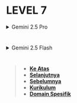 # LEVEL 7

<details>
<summary>Gemini 2.5 Pro</summary>

</details>

#

<details>
<summary>Gemini 2.5 Flash</summary>

Oke, selamat atas pencapaian Anda dalam menguasai **KURIKULUM LENGKAP STRING LUA (REVISI 2025)**! Anda telah menyelesaikan semua level dan memiliki pemahaman mendalam tentang manipulasi string di Lua.

Sekarang, mari kita lanjutkan ke bagian penting berikutnya: **PROYEK PRAKTIK**. Ini adalah kesempatan Anda untuk menerapkan semua teori dan konsep yang telah Anda pelajari dalam skenario dunia nyata.

---

## **PROYEK PRAKTIK: APLIKASI UTILITAS TEKS & PARSER SEDERHANA**

Proyek ini akan dibagi menjadi beberapa tugas yang saling terkait, memungkinkan Anda untuk membangun sebuah aplikasi utilitas teks yang fungsional dan parser sederhana. Setiap tugas akan memanfaatkan berbagai konsep yang telah Anda pelajari dari Level 1 hingga Level 6.

### **Tujuan Proyek:**

Membangun sebuah skrip Lua yang dapat:

1.  **Membersihkan dan memvalidasi** input teks.
2.  **Menganalisis** properti teks (jumlah kata, panjang, dll.).
3.  **Memproses data terstruktur** (misalnya, entri log sederhana).
4.  (Opsional, Tingkat Lanjut) **Mem-parse** format kustom atau ekspresi sederhana menggunakan LPEG.

### **Persiapan:**

- Pastikan Anda memiliki instalasi Lua 5.3+ (disarankan Lua 5.4).
- Instal LPEG jika Anda berencana untuk mengerjakan bagian tingkat lanjut: `luarocks install lpeg`

---

### **TUGAS 1: Text Cleaner & Analyzer**

Fokus pada Level 1, 2, 4, dan 5.

**Deskripsi:** Buat fungsi-fungsi untuk membersihkan teks dari spasi berlebih, karakter tidak diinginkan, dan kemudian menganalisis properti dasarnya.

**Fungsi yang Harus Dibuat:**

1.  **`function clean_text(input_string)`**

    - Tugas: Membersihkan string dari whitespace berlebih.
    - Persyaratan:
      - Hapus _leading_ dan _trailing_ whitespace. (Gunakan `string.gsub()` dengan pola.)
      - Ganti beberapa spasi berturut-turut di tengah string dengan satu spasi tunggal. (Gunakan `string.gsub()` dengan pola.)
      - Pertimbangkan UTF-8: Pastikan fungsi bekerja dengan baik untuk string yang mengandung karakter non-ASCII (misalnya, " Halo Dunia! ").

2.  **`function remove_non_alphanumeric(input_string)`**

    - Tugas: Menghapus semua karakter yang bukan huruf, angka, atau spasi.
    - Persyaratan:
      - Gunakan `string.gsub()` dengan pola untuk menghapus karakter yang tidak termasuk `%a`, `%d`, atau `%s`.
      - Pertimbangkan UTF-8: Pola Lua standar (`%a`, `%d`) hanya mencocokkan ASCII. Untuk penanganan yang benar-benar Unicode, Anda mungkin perlu mencatat keterbatasan di sini atau mengintegrasikan logika `utf8` secara manual jika Anda ingin menghapus simbol Unicode. Untuk tugas ini, fokus pada perilaku pola standar Lua.

3.  **`function analyze_text(text_string)`**
    - Tugas: Menganalisis properti dasar dari teks yang telah dibersihkan.
    - Persyaratan:
      - Hitung jumlah karakter. Gunakan `utf8.len()` untuk panjang karakter logis.
      - Hitung jumlah kata. Asumsikan kata dipisahkan oleh satu atau lebih spasi.
      - Hitung jumlah baris. (Asumsikan baris dipisahkan oleh `\n`).
      - Konversi teks ke _uppercase_ dan _lowercase_. Catat batasan `string.upper()`/`lower()` untuk non-ASCII.
    - Return value: Sebuah tabel yang berisi statistik (misalnya `{chars = N, words = M, lines = L, upper_text = "...", lower_text = "..."}`).

**Contoh Penggunaan & Pengujian:**

```lua
-- Contoh Penggunaan & Pengujian untuk Tugas 1
local input_raw = "   Ini adalah  sebuah    contoh teks   dengan  whitespace berlebih.\nBaris kedua.\n  Baris terakhir.  "
local input_unicode = "   你好世界  dari Lua!\nUTF-8 😊\n"

print("--- Tugas 1: Text Cleaner & Analyzer ---")

-- Test clean_text
local cleaned_1 = clean_text(input_raw)
print("Original Raw:", "'" .. input_raw .. "'")
print("Cleaned Raw:", "'" .. cleaned_1 .. "'")
-- Harapan: 'Ini adalah sebuah contoh teks dengan whitespace berlebih.Baris kedua.Baris terakhir.'

local cleaned_unicode = clean_text(input_unicode)
print("Original Unicode:", "'" .. input_unicode .. "'")
print("Cleaned Unicode:", "'" .. cleaned_unicode .. "'")
-- Harapan: '你好世界 dari Lua!UTF-8 😊'

print("\n--- Analisis Teks ---")
local stats_raw = analyze_text(cleaned_1)
print("Statistik Raw Teks:")
print("  Karakter:", stats_raw.chars) -- Harapan: Sesuai panjang teks setelah dibersihkan
print("  Kata:", stats_raw.words)   -- Harapan: Sesuai jumlah kata
print("  Baris:", stats_raw.lines) -- Harapan: Sesuai jumlah baris
print("  Uppercase:", stats_raw.upper_text)
print("  Lowercase:", stats_raw.lower_text)

local stats_unicode = analyze_text(cleaned_unicode)
print("\nStatistik Unicode Teks:")
print("  Karakter:", stats_unicode.chars) -- Harapan: Sesuai panjang karakter logis (utf8.len)
print("  Kata:", stats_unicode.words)
print("  Baris:", stats_unicode.lines)
print("  Uppercase (ASCII only):", stats_unicode.upper_text) -- Perhatikan batasan
print("  Lowercase (ASCII only):", stats_unicode.lower_text) -- Perhatikan batasan
```

---

### **TUGAS 2: Simple Log Parser**

Fokus pada Level 3 dan 4.

**Deskripsi:** Buat fungsi untuk mengurai baris log sederhana dan mengekstrak informasi penting.

**Format Log Contoh:**
`[YYYY-MM-DD HH:MM:SS] [LEVEL] Message text goes here.`
Contoh: `[2024-06-05 10:30:15] [INFO] User 'Alice' logged in.`
Contoh: `[2024-06-05 10:30:20] [ERROR] Database connection failed.`

**Fungsi yang Harus Dibuat:**

1.  **`function parse_log_entry(log_line)`**

    - Tugas: Mengurai satu baris log dan mengekstrak timestamp, level, dan pesan.
    - Persyaratan:
      - Gunakan `string.match()` dengan _captures_ untuk mengekstrak tiga bagian utama:
        - Timestamp (misal: "2024-06-05 10:30:15")
        - Level (misal: "INFO", "ERROR", "WARN")
        - Message (misal: "User 'Alice' logged in.")
      - Tangani jika format log tidak cocok (kembalikan `nil` atau tabel kosong).
    - Return value: Sebuah tabel seperti `{timestamp = "...", level = "...", message = "..."}` atau `nil`.

2.  **`function process_log_file(log_content)`**
    - Tugas: Memproses seluruh konten "file log" (berupa string multi-baris) dan mengurai setiap baris.
    - Persyaratan:
      - Pecah `log_content` menjadi baris-baris individual. (Gunakan `string.gmatch()` dengan pola yang tepat untuk iterasi baris).
      - Untuk setiap baris, panggil `parse_log_entry()`.
      - Kumpulkan hasil parsing ke dalam sebuah tabel.
    - Return value: Sebuah tabel yang berisi tabel-tabel hasil parsing dari setiap baris log yang valid.

**Contoh Penggunaan & Pengujian:**

```lua
-- Contoh Penggunaan & Pengujian untuk Tugas 2
local log_data = [[
[2024-06-05 08:00:01] [INFO] Application started.
[2024-06-05 08:00:05] [DEBUG] Loading configuration...
[2024-06-05 08:00:10] [WARN] Disk space low. (Used: 90%)
[2024-06-05 08:00:15] [ERROR] Failed to connect to server. Error code 500.
Ini adalah baris yang tidak valid.
[2024-06-05 08:00:20] [INFO] User 'Bob' logged out.
]]

print("\n--- Tugas 2: Simple Log Parser ---")

local parsed_logs = process_log_file(log_data)

if parsed_logs then
    for i, entry in ipairs(parsed_logs) do
        print(string.format("Entry %d: Timestamp=%s, Level=%s, Message='%s'",
            i, entry.timestamp, entry.level, entry.message))
    end
else
    print("Failed to parse log data.")
end
-- Harapan: Menganalisis setiap baris yang valid dan mencetak timestamp, level, dan message.
-- Baris yang tidak valid harus diabaikan.
```

---

### **TUGAS 3: Advanced LPEG Parser (Opsional, Tingkat Lanjut)**

Fokus pada Level 6. Hanya kerjakan jika Anda sudah nyaman dengan konsep dasar LPEG.

**Deskripsi:** Buat parser sederhana menggunakan LPEG untuk ekspresi aritmatika dasar (penjumlahan dan pengurangan) dengan bilangan bulat.

**Contoh Ekspresi:**
`10 + 5 - 2`
`1 + 2 + 3`
`10 - 5`

**Fungsi yang Harus Dibuat:**

1.  **`function parse_arithmetic_expression(expression_string)`**
    - Tugas: Mengurai ekspresi dan mengembalikan hasilnya.
    - Persyaratan:
      - Gunakan LPEG untuk mendefinisikan pola untuk:
        - Bilangan bulat (`number`)
        - Operator (`plus_op`, `minus_op`)
        - Spasi (`spaces`)
        - Sebuah ekspresi (`expression`) yang terdiri dari `number` diikuti oleh nol atau lebih pasangan `operator` dan `number`.
      - Gunakan _captures_ dan fungsi `lpeg.C()` atau `lpeg.Ct()` (untuk tabel jika Anda ingin melihat struktur) atau `lpeg.P(value)` untuk mengembalikan hasil perhitungan.
      - Untuk kesederhanaan, fokus pada evaluasi langsung (misalnya, 10 + 5 - 2 = 13) alih-alih membangun _parse tree_ yang kompleks. Anda bisa menggunakan `P / function` untuk melakukan perhitungan saat parsing.
    - Return value: Hasil perhitungan numerik, atau `nil` jika ekspresi tidak valid.

**Contoh Penggunaan & Pengujian:**

```lua
-- Contoh Penggunaan & Pengujian untuk Tugas 3 (Opsional)
local lpeg = require("lpeg") -- Pastikan LPEG terinstal

print("\n--- Tugas 3: Advanced LPEG Parser (Opsional) ---")

local P = lpeg.P
local S = lpeg.S
local C = lpeg.C

-- Definisi pola dasar untuk LPEG parser:
local number = C(lpeg.R('09')^1) / tonumber -- Capture digit dan konversi ke angka
local spaces = lpeg.S(' \t')^0             -- Nol atau lebih spasi/tab

-- Definisi pola operator
local plus_op = P('+') * spaces
local minus_op = P('-') * spaces

-- Definisi pola ekspresi aritmatika
-- Anda harus mengisi bagian ini. Petunjuk: gunakan captures dan fungsi untuk melakukan kalkulasi
local expression = --[[ LENGKAPI DENGAN LPEG PATTERN ANDA DI SINI ]]

-- Contoh:
-- expression = number * (
--     (plus_op * number / function(val1, op_val, val2) return val1 + val2 end) -
--     (minus_op * number / function(val1, op_val, val2) return val1 - val2 end)
-- )^0
-- Catatan: Pola di atas membutuhkan penanganan accumulator, jadi mungkin lebih kompleks.
-- Alternatif sederhana untuk awal: hanya menangkap semua angka dan operator, lalu hitung manual
-- Atau, lebih baik, gunakan lpeg.Cmt() atau lpeg.Cf() untuk membangun evaluator langsung.
-- Untuk memulai, mungkin lebih mudah untuk hanya mengurai angka dan operator, lalu hitung secara terpisah.

-- Contoh sederhana untuk start: hanya parsing dan mendapatkan angka dan operator sebagai tabel
-- local op = (P'+' / '+') - (P'-' / '-')
-- local expression_capture_all = Ct(number * (spaces * op * spaces * number)^0)
-- local parsed_data_lpeg = expression_capture_all:match(expression_string)
-- Lalu hitung dari parsed_data_lpeg

-- ATAU, jika Anda ingin langsung menghitung (lebih LPEG-idiomatic tapi lebih sulit di awal):
local calculate_expression = lpeg.Ct(
    number * lpeg.Cg((plus_op * number) - (minus_op * number))^0
) / function(t)
    local result = t[1]
    for i = 2, #t do
        local op = t[i][1]
        local val = t[i][2]
        if op == "+" then
            result = result + val
        elseif op == "-" then
            result = result - val
        end
    end
    return result
end

function parse_arithmetic_expression(expression_string)
    local parser = spaces * calculate_expression * spaces * -lpeg.any
    return parser:match(expression_string)
end


print("Parse '10 + 5 - 2':", parse_arithmetic_expression("10 + 5 - 2")) -- Harapan: 13
print("Parse '1 + 2 + 3':", parse_arithmetic_expression("1 + 2 + 3"))   -- Harapan: 6
print("Parse '20 - 7':", parse_arithmetic_expression("20 - 7"))         -- Harapan: 13
print("Parse '5':", parse_arithmetic_expression("5"))                   -- Harapan: 5
print("Parse '10 + A':", parse_arithmetic_expression("10 + A"))         -- Harapan: nil (karena ada karakter non-angka 'A')
```

- **Catatan LPEG untuk Tugas 3**: Bagian LPEG ini bisa menjadi cukup kompleks. `calculate_expression` di atas adalah contoh salah satu cara untuk membangun parser yang langsung menghitung. Ini menggunakan `lpeg.Cg` untuk membuat grup capture dari operasi, dan kemudian fungsi transformasi pada `lpeg.Ct` untuk mengiterasi grup-grup tersebut dan melakukan perhitungan. Jangan ragu untuk mencari referensi LPEG lebih lanjut jika Anda menghadapi kesulitan di sini. Tujuan utamanya adalah untuk merasakan kekuatan LPEG dalam _parsing_.

---

### **Panduan Umum Proyek:**

1.  **Struktur Kode**: Organisasikan kode Anda dalam blok-blok fungsi yang jelas untuk setiap tugas.
2.  **Komentar**: Berikan komentar yang jelas di kode Anda untuk menjelaskan logika dan bagian-bagian penting dari pola Anda.
3.  **Pengujian**: Gunakan `print()` untuk mencetak hasil dan memverifikasi bahwa fungsi Anda bekerja sesuai harapan.
4.  **Iterasi**: Mulailah dari yang sederhana, uji, lalu tambahkan kompleksitas.
5.  **Refleksi**: Setelah setiap tugas, pikirkan:
    - Fungsi string Lua mana yang paling membantu?
    - Bagaimana pola Lua mempermudah pekerjaan Anda?
    - Apa batasan dari pola Lua standar yang Anda temui?
    - Bagaimana LPEG menawarkan solusi untuk batasan tersebut (jika Anda mengerjakan Tugas 3)?

Selamat mengerjakan proyek praktik Anda! Ini adalah langkah terakhir yang penting dalam perjalanan Anda menguasai string manipulation di Lua.

</details>

#

> - **[Ke Atas](#)**
> - **[Selanjutnya][selanjutnya]**
> - **[Sebelumnya][sebelumnya]**
> - **[Kurikulum][kurikulum]**
> - **[Domain Spesifik][domain]**

[domain]: ../../../../../../README.md
[kurikulum]: ../../../../README.md
[sebelumnya]: ../bagian-6/README.md
[selanjutnya]: ../../tipe-data/bagian-1/README.md

<!----------------------------------------------------->

[0]: ../README.md
[1]: ../
[2]: ../
[3]: ../
[4]: ../
[5]: ../
[6]: ../
[7]: ../
[8]: ../
[9]: ../
[10]: ../
[11]: ../
[12]: ../
[13]: ../
[14]: ../
[15]: ../
[16]: ../
[17]: ../
[18]: ../
